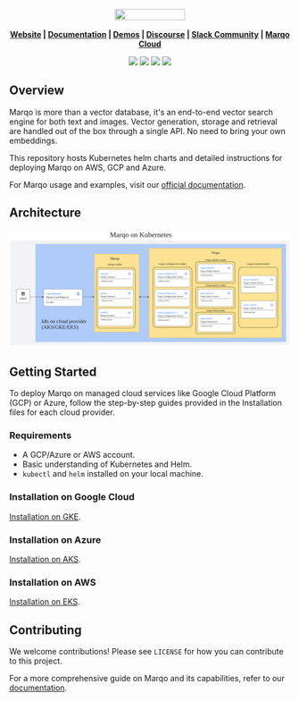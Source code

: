 <p align="center">
<img src="https://uploads-ssl.webflow.com/62dfa8e3960a6e2b47dc7fae/62fdf9cef684e6f16158b094_MARQO%20LOGO-UPDATED-GREEN.svg" width="50%" height="40%">
</p>

<p align="center">
<b><a href="https://www.marqo.ai">Website</a> | <a href="https://docs.marqo.ai">Documentation</a> | <a href="https://demo.marqo.ai">Demos</a> | <a href="https://community.marqo.ai">Discourse</a>  | <a href="https://bit.ly/marqo-community-slack">Slack Community</a> | <a href="https://www.marqo.ai/cloud">Marqo Cloud</a>
</b>
</p>

<p align="center">
<a href="https://opensource.org/licenses/Apache-2.0"><img src="https://img.shields.io/badge/License-Apache%202.0-blue.svg"></a>
<a href="https://pypi.org/project/marqo/"><img src="https://img.shields.io/pypi/v/marqo?label=PyPI"></a>
<a href="https://github.com/marqo-ai/marqo/actions/workflows/unit_test_200gb_CI.yml"><img src="https://img.shields.io/github/actions/workflow/status/marqo-ai/marqo/unit_test_200gb_CI.yml?branch=mainline"></a>
<a align="center" href="https://bit.ly/marqo-community-slack"><img src="https://img.shields.io/badge/Slack-blueviolet?logo=slack&amp;logoColor=white"></a>
  
## Overview

Marqo is more than a vector database, it's an end-to-end vector search engine for both text and images. Vector generation, storage and retrieval are handled out of the box through a single API. No need to bring your own embeddings. 

This repository hosts Kubernetes helm charts and detailed instructions for deploying Marqo on AWS, GCP and Azure.

For Marqo usage and examples, visit our [official documentation](https://docs.marqo.ai/).


## Architecture

![Architecture](resources/architecture.png)


## Getting Started

To deploy Marqo on managed cloud services like Google Cloud Platform (GCP) or Azure, follow the step-by-step guides provided in the Installation files for each cloud provider.

### Requirements

- A GCP/Azure or AWS account.
- Basic understanding of Kubernetes and Helm.
- `kubectl` and `helm` installed on your local machine.

### Installation on Google Cloud

[Installation on GKE](GKE/README.md).

### Installation on Azure

[Installation on AKS](AKS/README.md).

### Installation on AWS

[Installation on EKS](EKS/README.md).


## Contributing

We welcome contributions! Please see `LICENSE` for how you can contribute to this project.

For a more comprehensive guide on Marqo and its capabilities, refer to our [documentation](https://docs.marqo.ai/).


